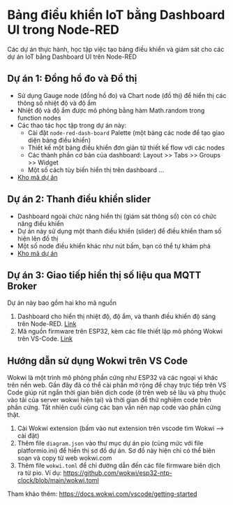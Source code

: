# Bảng điều khiển IoT bằng Dashboard UI trong Node-RED 

Các dự án thực hành, học tập việc tạo bảng điều khiển và giám sát cho các dự án IoT bằng Dashboard UI trên Node-RED 

## Dự án 1: Đồng hồ đo và Đồ thị 

- Sử dụng Gauge node (đồng hồ đo) và Chart node (đồ thị) để hiển thị các thông số nhiệt độ và độ ẩm
- Nhiệt độ và độ ẩm được mô phỏng bằng hàm Math.random trong function nodes
- Các thao tác học tập trong dự án này:
    + Cài đặt `node-red-dash-board` Palette (một bảng các node để tạo giao diện bảng điều khiển)
    + Thiết kế một bảng điều khiển đơn giản từ thiết kế flow với các nodes
    + Các thành phần cơ bản của dashboard: Layout >> Tabs >> Groups >> Widget 
    + Một số cách tùy biến hiển thị trên dashboard ... 
- [Kho mã dự án](./TempGaugeChartUI/)

## Dự án 2: Thanh điều khiển slider 

- Dashboard ngoài chức năng hiển thị (giám sát thông số) còn có chức năng điều khiển 
- Dự án này sử dụng một thanh điều khiển (slider) để điều khiển tham số hiện lên đồ thị 
- Một số node điều khiển khác như nút bấm, bạn có thể tự khám phá 
- [Kho mã dự án](./TempGaugeChartUI/)

## Dự án 3: Giao tiếp hiển thị số liệu qua MQTT Broker 

Dự án này bao gồm hai kho mã nguồn 
1. Dashboard cho hiển thị nhiệt độ, độ ẩm, và thanh điều khiển độ sáng trên Node-RED. [Link](./DHT22_LED_Dashboard/) 
2. Mã nguồn firmware trên ESP32, kèm các file thiết lập mô phỏng Wokwi trên VS-Code. [Link](./DHT22_MQTT_LED_ESP32/)

## Hướng dẫn sử dụng Wokwi trên VS Code
Wokwi là một trình mô phỏng phần cứng như ESP32 và các ngoại vi khác trên nền web. Gần đây đã có thể cài phần mở rộng để chạy trực tiếp trên VS Code giúp rút ngắn thời gian biên dịch code (ở trên web sẽ lâu và phụ thuộc vào tải của server wokwi hiện tại) và thời gian để thử nghiệm code trên phần cứng. Tất nhiên cuối cùng các bạn vẫn nên nạp code vào phần cứng thật. 

1. Cài Wokwi extension (bấm vào nut extension trên vscode tìm Wokwi --> cài đặt)
2. Thêm file `diagram.json` vào thư mục dự án pio (cùng mức với file platformio.ini) để hiển thị sơ đồ dự án. Sơ đồ này hiện chỉ có thể biên soạn và copy từ web wokwi.com
3. Thêm file `wokwi.toml` để chỉ đường dẫn đến các file firmware biên dịch ra từ pio. Ví dụ: https://github.com/wokwi/esp32-ntp-clock/blob/main/wokwi.toml 

Tham khảo thêm: https://docs.wokwi.com/vscode/getting-started 